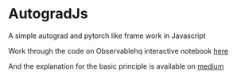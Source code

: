 # AutogradJs
A simple autograd and pytorch like frame work in Javascript

Work through the code on Observablehq interactive notebook [here](https://observablehq.com/@steveoni2/brief-intro-to-autograd-in-javascript)

And the explanation for the basic principle is available on [medium](https://towardsdatascience.com/brief-intro-to-autograd-in-javascript-a667ee55ab36)
